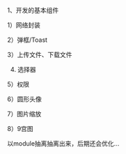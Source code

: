1、开发的基本组件

1）网络封装

2）弹框/Toast

3）上传文件、下载文件

4)  选择器

5）权限

6）圆形头像

7）图片缩放

8）9宫图

以module抽离抽离出来，后期还会优化...
